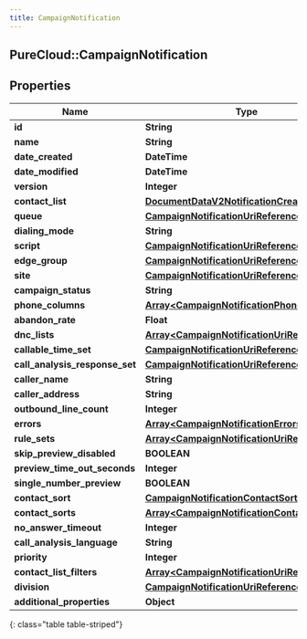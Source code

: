 ```yaml
---
title: CampaignNotification
---
```

## PureCloud::CampaignNotification

## Properties

|Name | Type | Description | Notes|
|------------ | ------------- | ------------- | -------------|
| **id** | **String** |  | [optional] |
| **name** | **String** |  | [optional] |
| **date_created** | **DateTime** |  | [optional] |
| **date_modified** | **DateTime** |  | [optional] |
| **version** | **Integer** |  | [optional] |
| **contact_list** | [**DocumentDataV2NotificationCreatedBy**](DocumentDataV2NotificationCreatedBy.html) |  | [optional] |
| **queue** | [**CampaignNotificationUriReference**](CampaignNotificationUriReference.html) |  | [optional] |
| **dialing_mode** | **String** |  | [optional] |
| **script** | [**CampaignNotificationUriReference**](CampaignNotificationUriReference.html) |  | [optional] |
| **edge_group** | [**CampaignNotificationUriReference**](CampaignNotificationUriReference.html) |  | [optional] |
| **site** | [**CampaignNotificationUriReference**](CampaignNotificationUriReference.html) |  | [optional] |
| **campaign_status** | **String** |  | [optional] |
| **phone_columns** | [**Array&lt;CampaignNotificationPhoneColumns&gt;**](CampaignNotificationPhoneColumns.html) |  | [optional] |
| **abandon_rate** | **Float** |  | [optional] |
| **dnc_lists** | [**Array&lt;CampaignNotificationUriReference&gt;**](CampaignNotificationUriReference.html) |  | [optional] |
| **callable_time_set** | [**CampaignNotificationUriReference**](CampaignNotificationUriReference.html) |  | [optional] |
| **call_analysis_response_set** | [**CampaignNotificationUriReference**](CampaignNotificationUriReference.html) |  | [optional] |
| **caller_name** | **String** |  | [optional] |
| **caller_address** | **String** |  | [optional] |
| **outbound_line_count** | **Integer** |  | [optional] |
| **errors** | [**Array&lt;CampaignNotificationErrors&gt;**](CampaignNotificationErrors.html) |  | [optional] |
| **rule_sets** | [**Array&lt;CampaignNotificationUriReference&gt;**](CampaignNotificationUriReference.html) |  | [optional] |
| **skip_preview_disabled** | **BOOLEAN** |  | [optional] |
| **preview_time_out_seconds** | **Integer** |  | [optional] |
| **single_number_preview** | **BOOLEAN** |  | [optional] |
| **contact_sort** | [**CampaignNotificationContactSort**](CampaignNotificationContactSort.html) |  | [optional] |
| **contact_sorts** | [**Array&lt;CampaignNotificationContactSort&gt;**](CampaignNotificationContactSort.html) |  | [optional] |
| **no_answer_timeout** | **Integer** |  | [optional] |
| **call_analysis_language** | **String** |  | [optional] |
| **priority** | **Integer** |  | [optional] |
| **contact_list_filters** | [**Array&lt;CampaignNotificationUriReference&gt;**](CampaignNotificationUriReference.html) |  | [optional] |
| **division** | [**CampaignNotificationUriReference**](CampaignNotificationUriReference.html) |  | [optional] |
| **additional_properties** | **Object** |  | [optional] |
{: class="table table-striped"}



